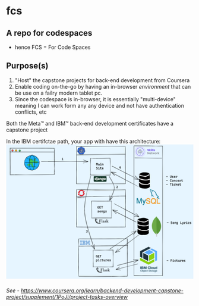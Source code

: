 # fcs
## A repo for codespaces
- hence FCS = For Code Spaces

## Purpose(s)
1. "Host" the capstone projects for back-end development from Coursera
1. Enable coding on-the-go by having an in-browser _environment_ that can be use on a failry modern tablet pc.
1. Since the codespace is in-browser, it is essentially "multi-device" meaning I can work form any any device and not have authentication conflicts, etc


Both the Meta&trade; and IBM&trade; back-end development certificates have a capstone project 

In the IBM certifctae path, your app with have this architecture:
![IBM website build](backend_capstone_architecture.png)
###### See - https://www.coursera.org/learn/backend-development-capstone-project/supplement/1PoJi/project-tasks-overview
